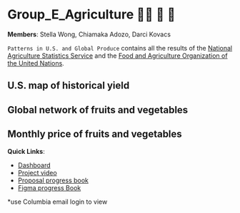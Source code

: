 # Group_E_Agriculture 👨‍🌾 🚜 🌽

**Members**: Stella Wong, Chiamaka Adozo, Darci Kovacs

`Patterns in U.S. and Global Produce` contains all the results of the [National Agriculture Statistics Service](https://www.nass.usda.gov/) and the [Food and Agriculture Organization of the United Nations](https://www.fao.org/faostat/en/#data/TM).

## U.S. map of historical yield

## Global network of fruits and vegetables

## Monthly price of fruits and vegetables

**Quick Links**:

* [Dashboard](__)
* [Project video](https://github.com/QMSS-G5063-2023/Group_E_Agriculture/tree/main/video_presentation)
* [Proposal progress book](https://docs.google.com/document/u/1/d/1QGIRzymcTBs2cBWV2_wahIScp9pbtXn4VGNOQ1qPTIM/edit)
* [Figma progress Book](https://www.figma.com/file/GeeR1YnoOuc7thzmwkf0HZ/Untitled?type=whiteboard&node-id=0-1&t=rySjeT1bHkdlDAt7-0)

*use Columbia email login to view
